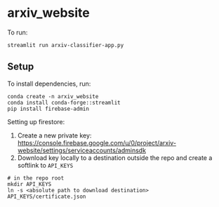 # arxiv_website

To run:
```
streamlit run arxiv-classifier-app.py
```

## Setup

To install dependencies, run:
```
conda create -n arxiv_website
conda install conda-forge::streamlit 
pip install firebase-admin
```

Setting up firestore:
1. Create a new private key:
https://console.firebase.google.com/u/0/project/arxiv-website/settings/serviceaccounts/adminsdk
2. Download key locally to a destination outside the repo and create a softlink to `API_KEYS`
```
# in the repo root
mkdir API_KEYS
ln -s <absolute path to download destination> API_KEYS/certificate.json
```